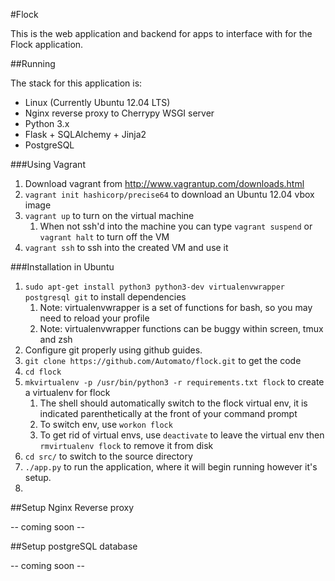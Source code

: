 #Flock

This is the web application and backend for apps to interface with for the Flock application.

##Running

The stack for this application is:

* Linux (Currently Ubuntu 12.04 LTS)
* Nginx reverse proxy to Cherrypy WSGI server
* Python 3.x
* Flask + SQLAlchemy + Jinja2
* PostgreSQL

###Using Vagrant

1. Download vagrant from http://www.vagrantup.com/downloads.html
2. `vagrant init hashicorp/precise64` to download an Ubuntu 12.04 vbox image
3. `vagrant up` to turn on the virtual machine
    1. When not ssh'd into the machine you can type `vagrant suspend` or `vagrant halt` to turn off the VM
4. `vagrant ssh` to ssh into the created VM and use it


###Installation in Ubuntu

1. `sudo apt-get install python3 python3-dev virtualenvwrapper postgresql git` to install dependencies
    1. Note: virtualenvwrapper is a set of functions for bash, so you may need to reload your profile
    2. Note: virtualenvwrapper functions can be buggy within screen, tmux and zsh
2. Configure git properly using github guides.
3. `git clone https://github.com/Automato/flock.git` to get the code
4. `cd flock`
5. `mkvirtualenv -p /usr/bin/python3 -r requirements.txt flock` to create a virtualenv for flock
    1. The shell should automatically switch to the flock virtual env, it is indicated parenthetically at the front of your command prompt
    2. To switch env, use `workon flock`
    3. To get rid of virtual envs, use `deactivate` to leave the virtual env then `rmvirtualenv flock` to remove it from disk
6. `cd src/` to switch to the source directory
7. `./app.py` to run the application, where it will begin running however it's setup.
8. 

##Setup Nginx Reverse proxy

-- coming soon --

##Setup postgreSQL database

-- coming soon --
